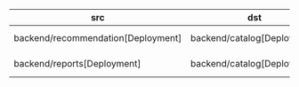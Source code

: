 | src | dst | conn |
|-----|-----|------|
| backend/recommendation[Deployment] | backend/catalog[Deployment] | TCP 8080 |
| backend/reports[Deployment] | backend/catalog[Deployment] | TCP 8080 |